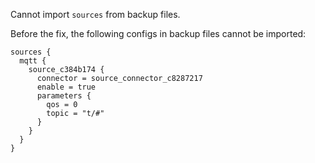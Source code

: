 Cannot import `sources` from backup files.

Before the fix, the following configs in backup files cannot be imported:

```
sources {
  mqtt {
    source_c384b174 {
      connector = source_connector_c8287217
      enable = true
      parameters {
        qos = 0
        topic = "t/#"
      }
    }
  }
}
```
